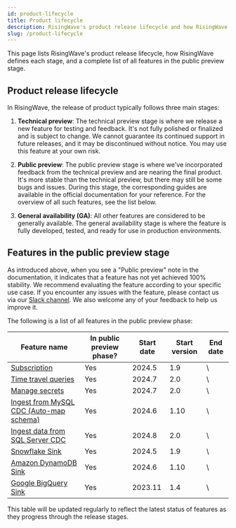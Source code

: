 ```yaml
---
id: product-lifecycle
title: Product lifecycle
description: RisingWave's product release lifecycle and how RisingWave defines each stage.
slug: /product-lifecycle
---
```


This page lists RisingWave's product release lifecycle, how RisingWave defines each stage, and a complete list of all features in the public preview stage.

## Product release lifecycle

In RisingWave, the release of product typically follows three main stages:

1. **Technical preview**: The technical preview stage is where we release a new feature for testing and feedback. It's not fully polished or finalized and is subject to change. We cannot guarantee its continued support in future releases, and it may be discontinued without notice. You may use this feature at your own risk.

2. **Public preview**: The public preview stage is where we've incorporated feedback from the technical preview and are nearing the final product. It's more stable than the technical preview, but there may still be some bugs and issues. During this stage, the corresponding guides are available in the official documentation for your reference. For the overview of all such features, see the list below.

3. **General availability (GA)**: All other features are considered to be generally available. The general availability stage is where the feature is fully developed, tested, and ready for use in production environments.

## Features in the public preview stage

As introduced above, when you see a "Public preview" note in the documentation, it indicates that a feature has not yet achieved 100% stability. We recommend evaluating the feature according to your specific use case. If you encounter any issues with the feature, please contact us via our [Slack channel](https://www.risingwave.com/slack). We also welcome any of your feedback to help us improve it.

The following is a list of all features in the public preview phase:

| Feature name                            | In public preview phase? | Start date | Start version | End date |
|-----------------------------------------|-------------------------|------------|---------------|----------|
| [Subscription](/docs/next/subscription) | Yes                     | 2024.5 | 1.9         | \        |
| [Time travel queries](/docs/next/time-travel-queries/)                     | Yes                     | 2024.7 | 2.0         | \        |
| [Manage secrets](/docs/next/manage-secrets/)                          | Yes                     | 2024.7 | 2.0         | \        |
| [Ingest from MySQL CDC (Auto-map schema)](/docs/next/ingest-from-mysql-cdc/#automatically-map-upstream-table-schema) | Yes                     | 2024.6 | 1.10         | \        |
| [Ingest data from SQL Server CDC](/docs/next/ingest-from-sqlserver-cdc/) | Yes | 2024.8 | 2.0 | \ |
|[Snowflake Sink](/docs/current/sink-to-snowflake/)| Yes | 2024.5 | 1.9 | \ |
| [Amazon DynamoDB Sink](/docs/current/sink-to-dynamodb/) | Yes | 2024.6 | 1.10 | \ |
| [Google BigQuery Sink](/docs/current/sink-to-bigquery/) | Yes | 2023.11 | 1.4 | \ |


This table will be updated regularly to reflect the latest status of features as they progress through the release stages.